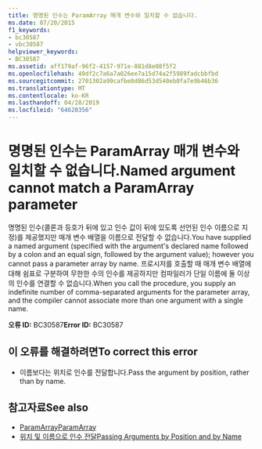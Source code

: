 ```yaml
---
title: 명명된 인수는 ParamArray 매개 변수와 일치할 수 없습니다.
ms.date: 07/20/2015
f1_keywords:
- bc30587
- vbc30587
helpviewer_keywords:
- BC30587
ms.assetid: aff179af-96f2-4157-971e-881d8e08f5f2
ms.openlocfilehash: 49df2c7a6a7a026ee7a15d74a2f5989fadcbbfbd
ms.sourcegitcommit: 2701302a99cafbe0d86d53d540eb0fa7e9b46b36
ms.translationtype: MT
ms.contentlocale: ko-KR
ms.lasthandoff: 04/28/2019
ms.locfileid: "64620356"
---
```

# <a name="named-argument-cannot-match-a-paramarray-parameter"></a><span data-ttu-id="dc650-102">명명된 인수는 ParamArray 매개 변수와 일치할 수 없습니다.</span><span class="sxs-lookup"><span data-stu-id="dc650-102">Named argument cannot match a ParamArray parameter</span></span>
<span data-ttu-id="dc650-103">명명된 인수(콜론과 등호가 뒤에 있고 인수 값이 뒤에 있도록 선언된 인수 이름으로 지정)를 제공했지만 매개 변수 배열을 이름으로 전달할 수 없습니다.</span><span class="sxs-lookup"><span data-stu-id="dc650-103">You have supplied a named argument (specified with the argument's declared name followed by a colon and an equal sign, followed by the argument value); however you cannot pass a parameter array by name.</span></span> <span data-ttu-id="dc650-104">프로시저를 호출할 때 매개 변수 배열에 대해 쉼표로 구분하여 무한한 수의 인수를 제공하지만 컴파일러가 단일 이름에 둘 이상의 인수를 연결할 수 없습니다.</span><span class="sxs-lookup"><span data-stu-id="dc650-104">When you call the procedure, you supply an indefinite number of comma-separated arguments for the parameter array, and the compiler cannot associate more than one argument with a single name.</span></span>  
  
 <span data-ttu-id="dc650-105">**오류 ID:** BC30587</span><span class="sxs-lookup"><span data-stu-id="dc650-105">**Error ID:** BC30587</span></span>  
  
## <a name="to-correct-this-error"></a><span data-ttu-id="dc650-106">이 오류를 해결하려면</span><span class="sxs-lookup"><span data-stu-id="dc650-106">To correct this error</span></span>  
  
- <span data-ttu-id="dc650-107">이름보다는 위치로 인수를 전달합니다.</span><span class="sxs-lookup"><span data-stu-id="dc650-107">Pass the argument by position, rather than by name.</span></span>  
  
## <a name="see-also"></a><span data-ttu-id="dc650-108">참고자료</span><span class="sxs-lookup"><span data-stu-id="dc650-108">See also</span></span>

- [<span data-ttu-id="dc650-109">ParamArray</span><span class="sxs-lookup"><span data-stu-id="dc650-109">ParamArray</span></span>](../../visual-basic/language-reference/modifiers/paramarray.md)
- [<span data-ttu-id="dc650-110">위치 및 이름으로 인수 전달</span><span class="sxs-lookup"><span data-stu-id="dc650-110">Passing Arguments by Position and by Name</span></span>](../../visual-basic/programming-guide/language-features/procedures/passing-arguments-by-position-and-by-name.md)
